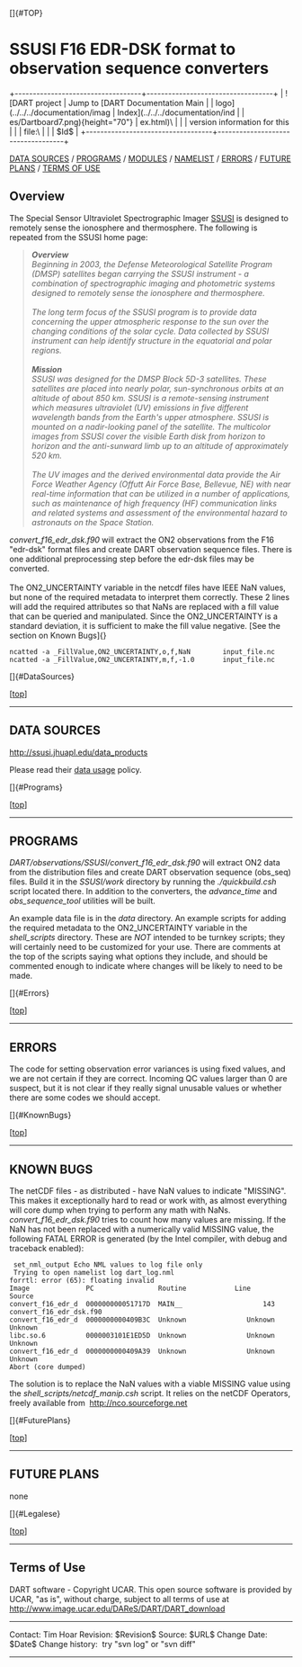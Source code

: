 []{#TOP}

SSUSI F16 EDR-DSK format to observation sequence converters
===========================================================

+-----------------------------------+-----------------------------------+
| ![DART project                    | Jump to [DART Documentation Main  |
| logo](../../../documentation/imag | Index](../../../documentation/ind |
| es/Dartboard7.png){height="70"}   | ex.html)\                         |
|                                   | version information for this      |
|                                   | file:\                            |
|                                   | \$Id\$                            |
+-----------------------------------+-----------------------------------+

[DATA SOURCES](#DataSources) / [PROGRAMS](#Programs) /
[MODULES](#Modules) / [NAMELIST](#Namelist) / [ERRORS](#Errors) /
[FUTURE PLANS](#FuturePlans) / [TERMS OF USE](#Legalese)

Overview
--------

The Special Sensor Ultraviolet Spectrographic Imager
[SSUSI](http://http://ssusi.jhuapl.edu/) is designed to remotely sense
the ionosphere and thermosphere. The following is repeated from the
SSUSI home page:

> ***Overview**\
> Beginning in 2003, the Defense Meteorological Satellite Program (DMSP)
> satellites began carrying the SSUSI instrument - a combination of
> spectrographic imaging and photometric systems designed to remotely
> sense the ionosphere and thermosphere.\
> \
> The long term focus of the SSUSI program is to provide data concerning
> the upper atmospheric response to the sun over the changing conditions
> of the solar cycle. Data collected by SSUSI instrument can help
> identify structure in the equatorial and polar regions.\
> \
> **Mission**\
> SSUSI was designed for the DMSP Block 5D-3 satellites. These
> satellites are placed into nearly polar, sun-synchronous orbits at an
> altitude of about 850 km. SSUSI is a remote-sensing instrument which
> measures ultraviolet (UV) emissions in five different wavelength bands
> from the Earth's upper atmosphere. SSUSI is mounted on a nadir-looking
> panel of the satellite. The multicolor images from SSUSI cover the
> visible Earth disk from horizon to horizon and the anti-sunward limb
> up to an altitude of approximately 520 km.\
> \
> The UV images and the derived environmental data provide the Air Force
> Weather Agency (Offutt Air Force Base, Bellevue, NE) with near
> real-time information that can be utilized in a number of
> applications, such as maintenance of high frequency (HF) communication
> links and related systems and assessment of the environmental hazard
> to astronauts on the Space Station.*

*convert\_f16\_edr\_dsk.f90* will extract the ON2 observations from the
F16 "edr-dsk" format files and create DART observation sequence files.
There is one additional preprocessing step before the edr-dsk files may
be converted.\
\
The ON2\_UNCERTAINTY variable in the netcdf files have IEEE NaN values,
but none of the required metadata to interpret them correctly. These 2
lines will add the required attributes so that NaNs are replaced with a
fill value that can be queried and manipulated. Since the
ON2\_UNCERTAINTY is a standard deviation, it is sufficient to make the
fill value negative. [See the section on Known Bugs]{}

<div class="unix">

    ncatted -a _FillValue,ON2_UNCERTAINTY,o,f,NaN        input_file.nc
    ncatted -a _FillValue,ON2_UNCERTAINTY,m,f,-1.0       input_file.nc

</div>

[]{#DataSources}

<div class="top">

\[[top](#)\]

</div>

------------------------------------------------------------------------

DATA SOURCES
------------

<http://ssusi.jhuapl.edu/data_products>

Please read their [data usage](http://ssusi.jhuapl.edu/home_data_usage)
policy.

[]{#Programs}

<div class="top">

\[[top](#)\]

</div>

------------------------------------------------------------------------

PROGRAMS
--------

*DART/observations/SSUSI/convert\_f16\_edr\_dsk.f90* will extract ON2
data from the distribution files and create DART observation sequence
(obs\_seq) files. Build it in the *SSUSI/work* directory by running the
*./quickbuild.csh* script located there. In addition to the converters,
the *advance\_time* and *obs\_sequence\_tool* utilities will be built.

An example data file is in the *data* directory. An example scripts for
adding the required metadata to the ON2\_UNCERTAINTY variable in the
*shell\_scripts* directory. These are *NOT* intended to be turnkey
scripts; they will certainly need to be customized for your use. There
are comments at the top of the scripts saying what options they include,
and should be commented enough to indicate where changes will be likely
to need to be made.

[]{#Errors}

<div class="top">

\[[top](#)\]

</div>

------------------------------------------------------------------------

ERRORS
------

The code for setting observation error variances is using fixed values,
and we are not certain if they are correct. Incoming QC values larger
than 0 are suspect, but it is not clear if they really signal unusable
values or whether there are some codes we should accept.

[]{#KnownBugs}

<div class="top">

\[[top](#)\]

</div>

------------------------------------------------------------------------

KNOWN BUGS
----------

The netCDF files - as distributed - have NaN values to indicate
"MISSING". This makes it exceptionally hard to read or work with, as
almost everything will core dump when trying to perform any math with
NaNs. *convert\_f16\_edr\_dsk.f90* tries to count how many values are
missing. If the NaN has not been replaced with a numerically valid
MISSING value, the following FATAL ERROR is generated (by the Intel
compiler, with debug and traceback enabled):

     set_nml_output Echo NML values to log file only
     Trying to open namelist log dart_log.nml
    forrtl: error (65): floating invalid
    Image              PC                Routine            Line        Source             
    convert_f16_edr_d  000000000051717D  MAIN__                    143  convert_f16_edr_dsk.f90
    convert_f16_edr_d  0000000000409B3C  Unknown               Unknown  Unknown
    libc.so.6          0000003101E1ED5D  Unknown               Unknown  Unknown
    convert_f16_edr_d  0000000000409A39  Unknown               Unknown  Unknown
    Abort (core dumped)

The solution is to replace the NaN values with a viable MISSING value
using the *shell\_scripts/netcdf\_manip.csh* script. It relies on the
netCDF Operators, freely available from  <http://nco.sourceforge.net>

[]{#FuturePlans}

<div class="top">

\[[top](#)\]

</div>

------------------------------------------------------------------------

FUTURE PLANS
------------

none

[]{#Legalese}

<div class="top">

\[[top](#)\]

</div>

------------------------------------------------------------------------

Terms of Use
------------

DART software - Copyright UCAR. This open source software is provided by
UCAR, "as is", without charge, subject to all terms of use at
<http://www.image.ucar.edu/DAReS/DART/DART_download>

  ------------------ -----------------------------
  Contact:           Tim Hoar
  Revision:          \$Revision\$
  Source:            \$URL\$
  Change Date:       \$Date\$
  Change history:    try "svn log" or "svn diff"
  ------------------ -----------------------------


